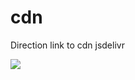 # cdn
Direction link to cdn jsdelivr

[![](https://data.jsdelivr.com/v1/package/gh/dazelpro/cdn/badge)](https://www.jsdelivr.com/package/gh/dazelpro/cdn)
